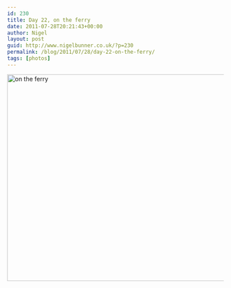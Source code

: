 ```yaml
---
id: 230
title: Day 22, on the ferry
date: 2011-07-28T20:21:43+00:00
author: Nigel
layout: post
guid: http://www.nigelbunner.co.uk/?p=230
permalink: /blog/2011/07/28/day-22-on-the-ferry/
tags: [photos]
---
```

[<img src="https://farm7.static.flickr.com/6130/6009581566_55339f86e2_z.jpg" width="640" height="480" alt="on the ferry" />](https://www.flickr.com/photos/icklephotos/6009581566/ "on the ferry by icle fotos, on Flickr")